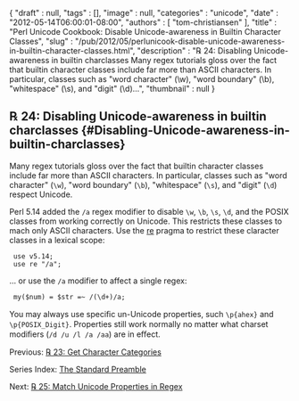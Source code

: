 {
   "draft" : null,
   "tags" : [],
   "image" : null,
   "categories" : "unicode",
   "date" : "2012-05-14T06:00:01-08:00",
   "authors" : [
      "tom-christiansen"
   ],
   "title" : "Perl Unicode Cookbook: Disable Unicode-awareness in Builtin Character Classes",
   "slug" : "/pub/2012/05/perlunicook-disable-unicode-awareness-in-builtin-character-classes.html",
   "description" : "℞ 24: Disabling Unicode-awareness in builtin charclasses Many regex tutorials gloss over the fact that builtin character classes include far more than ASCII characters. In particular, classes such as \"word character\" (\\w), \"word boundary\" (\\b), \"whitespace\" (\\s), and \"digit\" (\\d)...",
   "thumbnail" : null
}





℞ 24: Disabling Unicode-awareness in builtin charclasses {#Disabling-Unicode-awareness-in-builtin-charclasses}
--------------------------------------------------------

Many regex tutorials gloss over the fact that builtin character classes
include far more than ASCII characters. In particular, classes such as
"word character" (`\w`), "word boundary" (`\b`), "whitespace" (`\s`),
and "digit" (`\d`) respect Unicode.

Perl 5.14 added the `/a` regex modifier to disable `\w`, `\b`, `\s`,
`\d`, and the POSIX classes from working correctly on Unicode. This
restricts these classes to mach only ASCII characters. Use the
[re](http://perldoc.perl.org/re.html) pragma to restrict these claracter
classes in a lexical scope:

     use v5.14;
     use re "/a";

... or use the `/a` modifier to affect a single regex:

     my($num) = $str =~ /(\d+)/a;

You may always use speciﬁc un-Unicode properties, such `\p{ahex}` and
`\p{POSIX_Digit}`. Properties still work normally no matter what charset
modiﬁers (`/d /u /l /a /aa`) are in eﬀect.

Previous: [℞ 23: Get Character
Categories](/media/_pub_2012_05_perlunicook-disable-unicode-awareness-in-builtin-character-classes/perlunicook-get-character-categories.html)

Series Index: [The Standard
Preamble](/media/_pub_2012_05_perlunicook-disable-unicode-awareness-in-builtin-character-classes/perlunicook-standard-preamble.html)

Next: [℞ 25: Match Unicode Properties in
Regex](/media/_pub_2012_05_perlunicook-disable-unicode-awareness-in-builtin-character-classes/perlunicook-match-unicode-properties-in-regex.html)


